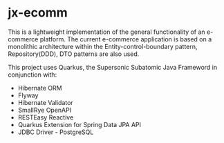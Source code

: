 # jx-ecomm

This is a lightweight implementation of the general functionality of an e-commerce platform. 
The current e-commerce application is based on a monolithic architecture within the Entity-control-boundary pattern,
Repository(DDD), DTO patterns are also used.

This project uses Quarkus, the Supersonic Subatomic Java Frameword in conjunction with:

- Hibernate ORM 
- Flyway 
- Hibernate Validator 
- SmallRye OpenAPI
- RESTEasy Reactive 
- Quarkus Extension for Spring Data JPA API 
- JDBC Driver - PostgreSQL 
